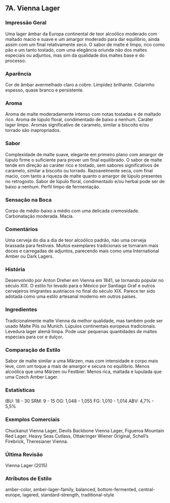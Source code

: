 ## 7A. Vienna Lager

### Impressão Geral

Uma lager âmbar da Europa continental de teor alcoólico moderado com maltado macio e suave e um amargor moderado para dar equilibrio, ainda assim com um final relativamente seco. O sabor de malte é limpo, rico como pão e um tanto tostado, com uma elegância oriunda não dos maltes especiais ou adjuntos, mas sim da qualidade dos maltes base e do processo.

### Aparência

Cor de âmbar avermelhado claro a cobre. Limpidez brilhante. Colarinho espesso, quase branco e persistente.

### Aroma

Aroma de malte moderadamente intenso com notas tostadas e de maltado rico. Aroma de lúpulo floral, condimentado de baixo a nenhum. Caráter lager limpo. Aromas significativo de caramelo, similar a biscoito e/ou torrado são inapropriados.

### Sabor

Complexidade de malte suave, elegante em primeiro plano com amargor de lúpulo firme o suficiente para prover um final equilibrado. O sabor de malte tende em direção ao caráter rico e tostado, sem sabores significativos de caramelo, similar a biscoito ou torrado. Razoavelmente seca, com final macio, com tanto a riqueza de malte quanto o amargor de lúpulo presentes no retrogosto. Sabor de lúpulo floral, condimentado e/ou herbal pode ser de baixo a nenhum. Perfil limpo de fermentação.

### Sensação na Boca

Corpo de médio-baixo a médio com uma delicada cremosidade. Carbonatação moderada. Macia.

### Comentários

Uma cerveja do dia a dia de teor alcoólico padrão, não uma cerveja brassada para festivais. Muitos exemplares tradicionais se tornaram mais doces e carregadas de adjuntos, parecendo mais como uma International Amber ou Dark Lagers.

### História

Desenvolvido por Anton Dreher em Vienna em 1841, se tornando popular no século XIX. O estilo foi levado para o México por Santiago Graf e outros cervejeiros imigrantes austríacos no final do século XIX. Parece ter sido adotada como uma estilo artesanal moderno em outros países.

### Ingredientes

Tradicionalmente malte Vienna da melhor qualidade, mas também pode ser usado Malte Pils ou Munich. Lúpulos continentais europeus tradicionais. Levedura lager alemã limpa. Pode usar pequenas quantidades de maltes especiais para cor e dulçor.

### Comparação de Estilo

Sabor de malte similar a uma Märzen, mas com intensidade e corpo mais leve, com um toque a mais de amargor e secura no equilíbrio. Menos alcoólica que uma Märzen ou Festbier. Menos rica, maltada e lupulada que uma Czech Amber Lager.

### Estatísticas

IBU: 18 - 30
SRM: 9 - 15
OG: 1,048 - 1,055
FG: 1,010 - 1,014
ABV: 4,7% - 5,5%

### Exemplos Comerciais

Chuckanut Vienna Lager, Devils Backbone Vienna Lager, Figueroa Mountain Red Lager, Heavy Seas Cutlass, Ottakringer Wiener Original, Schell’s Firebrick, Theresianer Vienna.

### Última Revisão

Vienna Lager (2015)

### Atributos de Estilo

amber-color, amber-lager-family, balanced, bottom-fermented, central-europe, lagered, standard-strength, traditional-style

